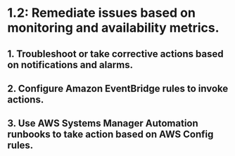 # 1.2: Remediate issues based on monitoring and availability metrics.
## 1. Troubleshoot or take corrective actions based on notifications and alarms.

## 2. Configure Amazon EventBridge rules to invoke actions.
## 3. Use AWS Systems Manager Automation runbooks to take action based on AWS Config rules.
